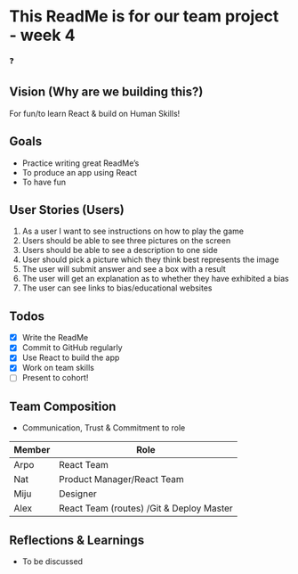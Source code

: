# This ReadMe is for our team project  - week 4
:question:

## Vision (Why are we building this?)

For fun/to learn React & build on Human Skills!

## Goals
* Practice writing great ReadMe’s
* To produce an app using React
* To have fun

## User Stories (Users)
1. As a user I want to see instructions on how to play the game
2. Users should be able to see three pictures on the screen
3. Users should be able to see a description to one side
4. User should pick a picture which they think best represents the image
3. The user will submit answer and see a box with a result
4. The user will get an explanation as to whether they have exhibited a bias
5. The user can see links to bias/educational websites

## Todos
- [x] Write the ReadMe
- [x] Commit to GitHub regularly
- [x] Use React to build the app
- [x] Work on team skills
- [ ] Present to cohort!

## Team Composition

- Communication, Trust & Commitment to role

Member | Role
------------ | -------------
Arpo | React Team
Nat | Product Manager/React Team
Miju | Designer
Alex | React Team (routes) /Git & Deploy Master

## Reflections & Learnings

- To be discussed

